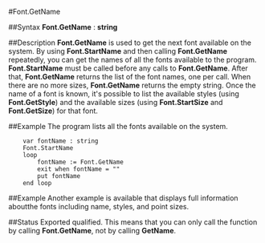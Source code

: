 
#Font.GetName

##Syntax
**Font.GetName** : **string**

##Description
**Font.GetName** is used to get the next font available on the system. By using **Font.StartName** and then calling **Font.GetName** repeatedly, you can get the names of all the fonts available to the program.
**Font.StartName** must be called before any calls to **Font.GetName**. After that, **Font.GetName** returns the list of the font names, one per call. When there are no more sizes, **Font.GetName** returns the empty string.
Once the name of a font is known, it's possible to list the available styles (using **Font.GetStyle**) and the available sizes (using **Font.StartSize** and **Font.GetSize**) for that font.

##Example
The program lists all the fonts available on the system.

        var fontName : string
        Font.StartName
        loop
            fontName := Font.GetName
            exit when fontName = ""
            put fontName
        end loop
##Example
Another example is available that displays full information aboutthe fonts including name, styles, and point sizes.

##Status
Exported qualified.
This means that you can only call the function by calling **Font.GetName**, not by calling **GetName**.
